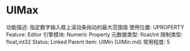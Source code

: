 # UIMax

功能描述: 指定数字输入框上滚动条拖动的最大范围值
使用位置: UPROPERTY
Feature: Editor
引擎模块: Numeric Property
元数据类型: float/int
限制类型: float,int32
Status: Linked
Parent item: UIMin (UIMin.md)
常用程度: 5